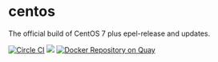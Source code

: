 # centos
The official build of CentOS 7 plus epel-release and updates.

[![Circle CI](https://circleci.com/gh/kz8s/centos.svg?style=svg)](https://circleci.com/gh/kz8s/centos)
[![](https://badge.imagelayers.io/kz8s/centos:latest.svg)](https://imagelayers.io/?images=kz8s/centos:latest 'Get your own badge on imagelayers.io')
[![Docker Repository on Quay](https://quay.io/repository/kz8s/centos/status "Docker Repository on Quay")](https://quay.io/repository/kz8s/centos)

